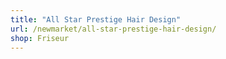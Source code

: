 ```yaml
---
title: "All Star Prestige Hair Design"
url: /newmarket/all-star-prestige-hair-design/
shop: Friseur
---
```


